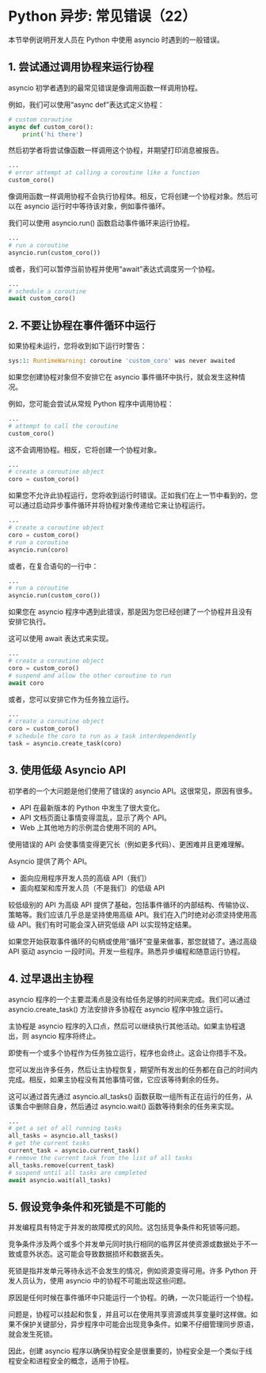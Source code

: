 # Python 异步: 常见错误（22）

本节举例说明开发人员在 Python 中使用 asyncio 时遇到的一般错误。



## 1. 尝试通过调用协程来运行协程

asyncio 初学者遇到的最常见错误是像调用函数一样调用协程。

例如，我们可以使用“async def”表达式定义协程：

```python
# custom coroutine
async def custom_coro():
	print('hi there')
```

然后初学者将尝试像函数一样调用这个协程，并期望打印消息被报告。

```python
...
# error attempt at calling a coroutine like a function
custom_coro()
```

像调用函数一样调用协程不会执行协程体。相反，它将创建一个协程对象。然后可以在 asyncio 运行时中等待该对象，例如事件循环。

我们可以使用 asyncio.run() 函数启动事件循环来运行协程。

```python
...
# run a coroutine
asyncio.run(custom_coro())
```

或者，我们可以暂停当前协程并使用“await”表达式调度另一个协程。

```python
...
# schedule a coroutine
await custom_coro()
```



## 2. 不要让协程在事件循环中运行

如果协程未运行，您将收到如下运行时警告：

```python
sys:1: RuntimeWarning: coroutine 'custom_coro' was never awaited
```

如果您创建协程对象但不安排它在 asyncio 事件循环中执行，就会发生这种情况。

例如，您可能会尝试从常规 Python 程序中调用协程：

```python
...
# attempt to call the coroutine
custom_coro()
```

这不会调用协程。相反，它将创建一个协程对象。

```python
...
# create a coroutine object
coro = custom_coro()
```

如果您不允许此协程运行，您将收到运行时错误。正如我们在上一节中看到的，您可以通过启动异步事件循环并将协程对象传递给它来让协程运行。

```python
...
# create a coroutine object
coro = custom_coro()
# run a coroutine
asyncio.run(coro)
```

或者，在复合语句的一行中：

```python
...
# run a coroutine
asyncio.run(custom_coro())
```

如果您在 asyncio 程序中遇到此错误，那是因为您已经创建了一个协程并且没有安排它执行。

这可以使用 await 表达式来实现。

```python
...
# create a coroutine object
coro = custom_coro()
# suspend and allow the other coroutine to run
await coro
```

或者，您可以安排它作为任务独立运行。

```python
...
# create a coroutine object
coro = custom_coro()
# schedule the coro to run as a task interdependently
task = asyncio.create_task(coro)
```



## 3. 使用低级 Asyncio API

初学者的一个大问题是他们使用了错误的 asyncio API。这很常见，原因有很多。

- API 在最新版本的 Python 中发生了很大变化。
- API 文档页面让事情变得混乱，显示了两个 API。
- Web 上其他地方的示例混合使用不同的 API。

使用错误的 API 会使事情变得更冗长（例如更多代码）、更困难并且更难理解。

Asyncio 提供了两个 API。

- 面向应用程序开发人员的高级 API（我们）
- 面向框架和库开发人员（不是我们）的低级 API

较低级别的 API 为高级 API 提供了基础，包括事件循环的内部结构、传输协议、策略等。我们应该几乎总是坚持使用高级 API。我们在入门时绝对必须坚持使用高级 API。我们有时可能会深入研究低级 API 以实现特定结果。

如果您开始获取事件循环的句柄或使用“循环”变量来做事，那您就错了。通过高级 API 驱动 asyncio 一段时间。开发一些程序。熟悉异步编程和随意运行协程。



## 4. 过早退出主协程

asyncio 程序的一个主要混淆点是没有给任务足够的时间来完成。我们可以通过 asyncio.create_task() 方法安排许多协程在 asyncio 程序中独立运行。

主协程是 asyncio 程序的入口点，然后可以继续执行其他活动。如果主协程退出，则 asyncio 程序将终止。

即使有一个或多个协程作为任务独立运行，程序也会终止。这会让你措手不及。

您可以发出许多任务，然后让主协程恢复，期望所有发出的任务都在自己的时间内完成。相反，如果主协程没有其他事情可做，它应该等待剩余的任务。

这可以通过首先通过 asyncio.all_tasks() 函数获取一组所有正在运行的任务，从该集合中删除自身，然后通过 asyncio.wait() 函数等待剩余的任务来实现。

```python
...
# get a set of all running tasks
all_tasks = asyncio.all_tasks()
# get the current tasks
current_task = asyncio.current_task()
# remove the current task from the list of all tasks
all_tasks.remove(current_task)
# suspend until all tasks are completed
await asyncio.wait(all_tasks)
```



## 5. 假设竞争条件和死锁是不可能的

并发编程具有特定于并发的故障模式的风险。这包括竞争条件和死锁等问题。

竞争条件涉及两个或多个并发单元同时执行相同的临界区并使资源或数据处于不一致或意外状态。这可能会导致数据损坏和数据丢失。

死锁是指并发单元等待永远不会发生的情况，例如资源变得可用。许多 Python 开发人员认为，使用 asyncio 中的协程不可能出现这些问题。

原因是任何时候在事件循环中只能运行一个协程。的确，一次只能运行一个协程。

问题是，协程可以挂起和恢复，并且可以在使用共享资源或共享变量时这样做。如果不保护关键部分，异步程序中可能会出现竞争条件。如果不仔细管理同步原语，就会发生死锁。

因此，创建 asyncio 程序以确保协程安全是很重要的，协程安全是一个类似于线程安全和进程安全的概念，适用于协程。